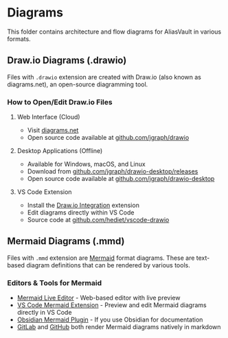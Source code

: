 # Diagrams

This folder contains architecture and flow diagrams for AliasVault in various formats.

## Draw.io Diagrams (.drawio)
Files with `.drawio` extension are created with Draw.io (also known as diagrams.net), an open-source diagramming tool.

### How to Open/Edit Draw.io Files
1. Web Interface (Cloud)
    - Visit [diagrams.net](https://app.diagrams.net/)
    - Open source code available at [github.com/jgraph/drawio](https://github.com/jgraph/drawio)

2. Desktop Applications (Offline)
    - Available for Windows, macOS, and Linux
    - Download from [github.com/jgraph/drawio-desktop/releases](https://github.com/jgraph/drawio-desktop/releases)
    - Open source code available at [github.com/jgraph/drawio-desktop](https://github.com/jgraph/drawio-desktop)

3. VS Code Extension
    - Install the [Draw.io Integration](https://marketplace.visualstudio.com/items?itemName=hediet.vscode-drawio) extension
    - Edit diagrams directly within VS Code
    - Source code at [github.com/hediet/vscode-drawio](https://github.com/hediet/vscode-drawio)

## Mermaid Diagrams (.mmd)
Files with `.mmd` extension are [Mermaid](https://mermaid.js.org/) format diagrams. These are text-based diagram definitions that can be rendered by various tools.

### Editors & Tools for Mermaid
- [Mermaid Live Editor](https://github.com/mermaid-js/mermaid-live-editor) - Web-based editor with live preview
- [VS Code Mermaid Extension](https://github.com/mermaid-js/vscode-mermaid) - Preview and edit Mermaid diagrams directly in VS Code
- [Obsidian Mermaid Plugin](https://github.com/jobindj/obsidian-mermaid) - If you use Obsidian for documentation
- [GitLab](https://docs.gitlab.com/ee/user/markdown.html#mermaid) and [GitHub](https://github.blog/2022-02-14-include-diagrams-markdown-files-mermaid/) both render Mermaid diagrams natively in markdown
